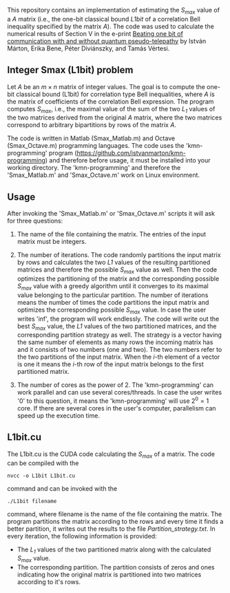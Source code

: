 This repository contains an implementation of estimating the *S<sub>max</sub>* value of a *A* matrix (i.e., the one-bit classical bound *L1bit* of a correlation Bell inequality specified by the matrix *A*). The code was used to calculate the numerical results of Section V in the e-print [Beating one bit of communication with and without quantum pseudo-telepathy](https://arxiv.org/abs/2308.10771) by István Márton, Erika Bene, Péter Diviánszky, and Tamás Vértesi.


## Integer Smax (L1bit) problem

Let *A* be an $m\times n$ matrix of integer values. The goal is to compute the one-bit classical bound (L1bit) for correlation type Bell inequalities, where *A* is the matrix of coefficients of the correlation Bell expression. The program computes *S<sub>max</sub>*, i.e., the maximal value of the sum of the two *L<sub>1</sub>* values of the two matrices derived from the original *A* matrix, where the two matrices correspond to arbitrary bipartitions by rows of the matrix *A*.

The code is written in Matlab (Smax_Matlab.m) and Octave (Smax_Octave.m) programming languages. The code uses the 'kmn-programming' program (https://github.com/istvanmarton/kmn-programming) and therefore before usage, it must be installed into your working directory. The 'kmn-programming' and therefore the 'Smax_Matlab.m' and 'Smax_Octave.m' work on Linux environment.

## Usage

After invoking the 'Smax_Matlab.m' or 'Smax_Octave.m' scripts it will ask for three questions:

1. The name of the file containing the matrix. The entries of the input matrix must be integers.

2. The number of iterations. The code randomly partitions the input matrix by rows and calculates the two *L1* values of the resulting partitioned matrices and therefore the possible *S<sub>max</sub>* value as well. Then the code optimizes the partitioning of the matrix and the corresponding possible *S<sub>max</sub>* value with a greedy algorithm until it converges to its maximal value belonging to the particular partition. The number of iterations means the number of times the code partitions the input matrix and optimizes the corresponding possible *S<sub>max</sub>* value. In case the user writes 'inf', the program will work endlessly. The code will write out the best *S<sub>max</sub>* value, the *L1* values of the two partitioned matrices, and the corresponding partition strategy as well. The strategy is a vector having the same number of elements as many rows the incoming matrix has and it consists of two numbers (one and two). The two numbers refer to the two partitions of the input matrix. When the *i*-th element of a vector is one it means the *i*-th row of the input matrix belongs to the first partitioned matrix.

3. The number of cores as the power of 2. The 'kmn-programming' can work parallel and can use several cores/threads. In case the user writes '0' to this question, it means the 'kmn-programming' will use $2^0 = 1$ core. If there are several cores in the user's computer, parallelism can speed up the execution time.

## L1bit.cu

The L1bit.cu is the CUDA code calculating the *S<sub>max</sub>* of a matrix. The code can be compiled with the

    nvcc -o L1bit L1bit.cu
    
command and can be invoked with the

    ./L1bit filename
    
command, where filename is the name of the file containing the matrix. The program partitions the matrix according to the rows and every time it finds a better partition, it writes out the results to the file *Partition_strategy.txt*. In every iteration, the following information is provided:
 + The *L<sub>1</sub>* values of the two partitioned matrix along with the calculated *S<sub>max</sub>* value.
 + The corresponding partition. The partition consists of zeros and ones indicating how the original matrix is partitioned into two matrices according to it's rows.
